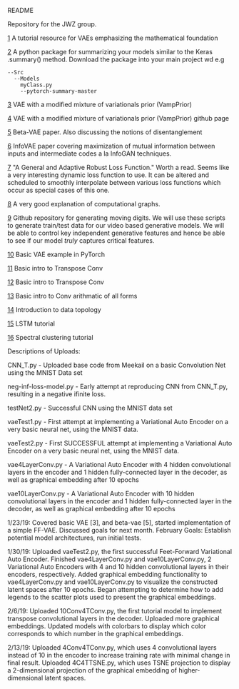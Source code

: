README

Repository for the JWZ group.

[1](https://arxiv.org/pdf/1606.05908.pdf) A tutorial resource for VAEs emphasizing the mathematical foundation

[2](https://github.com/sksq96/pytorch-summary/tree/master/torchsummary) A python package for summarizing your models similar to the Keras .summary() method. Download the package into your main project wd e.g
```
--Src
  --Models
    myClass.py
    --pytorch-summary-master
```
[3](https://arxiv.org/pdf/1705.07120.pdf) VAE with a modified mixture of variationals prior (VampPrior)

[4](https://github.com/jmtomczak/vae_vampprior) VAE with a modified mixture of variationals prior (VampPrior) github page

[5](https://openreview.net/pdf?id=Sy2fzU9gl) Beta-VAE paper. Also discussing the notions of disentanglement

[6](https://arxiv.org/pdf/1706.02262.pdf) InfoVAE paper covering maximization of mutual information between inputs and intermediate codes a la InfoGAN techniques.

[7](https://arxiv.org/pdf/1701.03077.pdf) "A General and Adaptive Robust Loss Function." Worth a read. Seems like a very interesting dynamic loss function to use. It can be altered and scheduled to smoothly interpolate between various loss functions which occur as special cases of this one.

[8](http://colah.github.io/posts/2015-08-Backprop/) A very good explanation of computational graphs. 

[9](https://github.com/rszeto/moving-symbols) Github repository for generating moving digits. We will use these scripts to generate train/test data for our video based generative models. We will be able to control key independent generative features and hence be able to see if our model *truly* captures critical features.

[10](https://github.com/pytorch/examples/blob/master/vae/main.py) Basic VAE example in PyTorch

[11](https://towardsdatascience.com/up-sampling-with-transposed-convolution-9ae4f2df52d0) Basic intro to Transpose Conv

[12](https://towardsdatascience.com/transpose-convolution-77818e55a123) Basic intro to Transpose Conv

[13](http://deeplearning.net/software/theano/tutorial/conv_arithmetic.html) Basic intro to Conv arithmatic of all forms

[14](https://arxiv.org/pdf/1710.04019.pdf) Introduction to data topology

[15](http://colah.github.io/posts/2015-08-Understanding-LSTMs/) LSTM tutorial

[16](https://arxiv.org/pdf/0711.0189.pdf) Spectral clustering tutorial

Descriptions of Uploads:

CNN_T.py  - Uploaded base code from Meekail on a basic Convolution Net using the MNIST Data set

neg-inf-loss-model.py - Early attempt at reproducing CNN from CNN_T.py, resulting in a negative ifinite loss.

testNet2.py - Successful CNN using the MNIST data set

vaeTest1.py - First attempt at implementing a Variational Auto Encoder on  a very basic neural net, using the MNIST data.

vaeTest2.py - First SUCCESSFUL attempt at implementing a Variational Auto Encoder on a very basic neural net, using the MNIST data.

vae4LayerConv.py - A Variational Auto Encoder with 4 hidden convolutional layers in the encoder and 1 hidden fully-connected layer in 
the decoder, as well as graphical embedding after 10 epochs

vae10LayerConv.py - A Variational Auto Encoder with 10 hidden convolutional layers in the encoder and 1 hidden fully-connected layer in the decoder, as well as graphical embedding after 10 epochs



1/23/19: Covered basic VAE [3], and beta-vae [5], started implementation of a simple FF-VAE. Discussed goals for next month.
  February Goals: Establish potential model architectures, run initial tests.
  
1/30/19: Uploaded vaeTest2.py, the first successful Feet-Forward Variational Auto Encoder. Finished vae4LayerConv.py and vae10LayerConv.py, 2 Variational Auto Encoders with 4 and 10 hidden convolutional layers in their encoders, respectively. Added graphical embedding functionality to vae4LayerConv.py and vae10LayerConv.py to visualize the constructed latent spaces after 10 epochs. Began attempting to determine how to add legends to the scatter plots used to present the graphical embeddings.

2/6/19: Uploaded 10Conv4TConv.py, the first tutorial model to implement transpose convolutional layers in the decoder. Uploaded more graphical embeddings. Updated models with colorbars to display which color corresponds to which number in the graphical embeddings.

2/13/19: Uploaded 4Conv4TConv.py, which uses 4 convolutional layers instead of 10 in the encoder to increase training rate with minimal change in final result. Uploaded 4C4TTSNE.py, which uses TSNE projection to display a 2-dimensional projection of the graphical embedding of higher-dimensional latent spaces.
